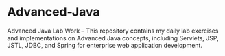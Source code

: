 # Advanced-Java
Advanced Java Lab Work – This repository contains my daily lab exercises and implementations on Advanced Java concepts, including Servlets, JSP, JSTL, JDBC, and Spring for enterprise web application development.
